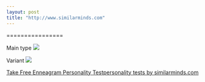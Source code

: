 ```yaml
---
layout: post
title: "http://www.similarminds.com"
---
```


================

Main type 
<img src="http://images.similarminds.com/8.gif"></img>

Variant
<img src="http://images.similarminds.com/sxsosp.gif"></img>

<a href="http://www.similarminds.com/embti.html">Take Free Enneagram Personality Test</a><a href="http://similarminds.com">personality tests by similarminds.com</a>
